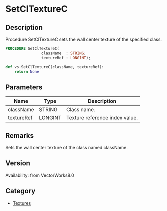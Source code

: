# SetClTextureC

## Description
Procedure SetClTextureC sets the wall center texture of the specified class.

```pascal
PROCEDURE SetClTextureC(
				className  : STRING;
				textureRef : LONGINT);
```

```python
def vs.SetClTextureC(className, textureRef):
    return None
```

## Parameters
|Name|Type|Description|
|---|---|---|
|className|STRING|Class name.|
|textureRef|LONGINT|Texture reference index value.|

## Remarks
Sets the wall center texture of the class named className.

## Version
Availability: from VectorWorks8.0

## Category
* [Textures](../Categories/Textures.md)
